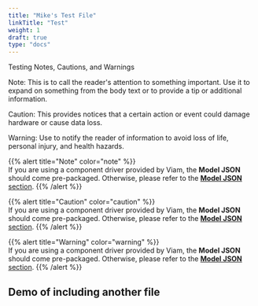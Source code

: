 ```yaml
---
title: "Mike's Test File"
linkTitle: "Test"
weight: 1
draft: true
type: "docs"
---
```



Testing Notes, Cautions, and Warnings

Note: This is to call the reader's attention to something important. Use it to expand on something from the body text or to provide a tip or additional information.

Caution: This provides notices that a certain action or event could damage hardware or cause data loss.

Warning: Use to notify the reader of information to avoid loss of life, personal injury, and health hazards.

{{% alert title="Note" color="note" %}}  
If you are using a component driver provided by Viam, the **Model JSON** should come pre-packaged. Otherwise, please refer to the [**Model JSON** section](#Model-JSON).
{{% /alert %}}


{{% alert title="Caution" color="caution" %}}  
If you are using a component driver provided by Viam, the **Model JSON** should come pre-packaged. Otherwise, please refer to the [**Model JSON** section](#Model-JSON).
{{% /alert %}}


{{% alert title="Warning" color="warning" %}}  
If you are using a component driver provided by Viam, the **Model JSON** should come pre-packaged. Otherwise, please refer to the [**Model JSON** section](#Model-JSON).
{{% /alert %}}





## Demo of including another file

